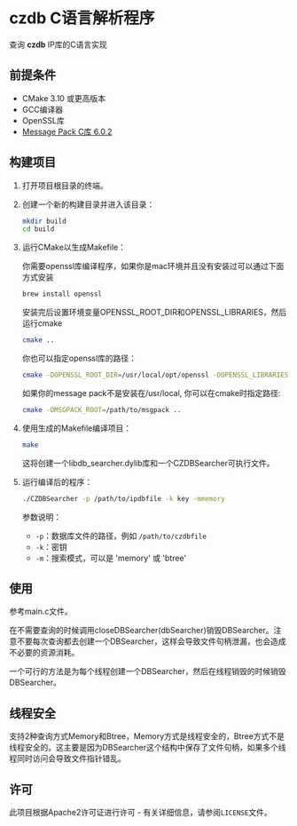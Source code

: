 # czdb C语言解析程序

查询 **czdb** IP库的C语言实现

## 前提条件

- CMake 3.10 或更高版本
- GCC编译器
- OpenSSL库
- [Message Pack C库 6.0.2](https://github.com/msgpack/msgpack-c/tree/c_master)

## 构建项目

1. 打开项目根目录的终端。

2. 创建一个新的构建目录并进入该目录：
    ```bash
    mkdir build
    cd build
    ```

3. 运行CMake以生成Makefile：
   
   你需要openssl库编译程序，如果你是mac环境并且没有安装过可以通过下面方式安装
    ```bash
    brew install openssl
    ```
   安装完后设置环境变量OPENSSL_ROOT_DIR和OPENSSL_LIBRARIES，然后运行cmake

    ```bash
    cmake ..
    ```
   你也可以指定openssl库的路径：
    ```bash
    cmake -DOPENSSL_ROOT_DIR=/usr/local/opt/openssl -DOPENSSL_LIBRARIES=/usr/local/opt/openssl/lib ..
    ```
   如果你的message pack不是安装在/usr/local, 你可以在cmake时指定路径:
    ```bash
    cmake -DMSGPACK_ROOT=/path/to/msgpack ..
    ```

4. 使用生成的Makefile编译项目：
    ```bash
    make
    ```
   
   这将创建一个libdb_searcher.dylib库和一个CZDBSearcher可执行文件。

5. 运行编译后的程序：
    ```bash
    ./CZDBSearcher -p /path/to/ipdbfile -k key -mmemory
    ```
   参数说明：
     - `-p`：数据库文件的路径，例如 `/path/to/czdbfile`
     - `-k`：密钥
     - `-m`：搜索模式，可以是 'memory' 或 'btree'
    
## 使用

参考main.c文件。

在不需要查询的时候调用closeDBSearcher(dbSearcher)销毁DBSearcher。注意不要每次查询都去创建一个DBSearcher，这样会导致文件句柄泄漏，也会造成不必要的资源消耗。

一个可行的方法是为每个线程创建一个DBSearcher，然后在线程销毁的时候销毁DBSearcher。

## 线程安全
支持2种查询方式Memory和Btree，Memory方式是线程安全的，Btree方式不是线程安全的。这主要是因为DBSearcher这个结构中保存了文件句柄，如果多个线程同时访问会导致文件指针错乱。

## 许可

此项目根据Apache2许可证进行许可 - 有关详细信息，请参阅`LICENSE`文件。